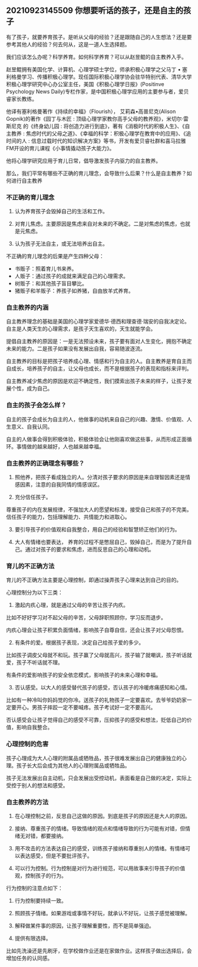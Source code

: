 ## 20210923145509 你想要听话的孩子，还是自主的孩子

有了孩子，就要养育孩子。是听从父母的经验？还是跟随自己的人生想法？还是要参考其他人的经验？何去何从，这是一道人生选择题。

我们应该怎么办呢？科学养育。如何科学养育？可以从赵昱鲲的自主教养入手。

赵昱鲲拥有美国化学、计算机、心理学硕士学位，师承积极心理学之父马丁 • 塞利格曼学习、传播积极心理学。现任国际积极心理学协会驻华特别代表、清华大学积极心理学研究中心办公室主任，美国《积极心理学日报》(Positinve Psychology News Daily)专栏作家，是中国积极心理学应用的主要参与者，爱贝睿家长教练。

他译有塞利格曼著作《持续的幸福》（Flourish）， 艾莉森•高普尼克(Alison Gopnik)的著作《园丁与木匠 : 顶级心理学家教你高手父母的教养观》，米切尔·雷斯尼克 的《终身幼儿园 : 将创造力进行到底》，著有《消极时代的积极人生》、《自主教养 : 焦虑时代的父母之道》、《幸福的科学：积极心理学在教育中的应用》、《追时间的人 : 信息过载时代的知识解决方案》等书，开发有爱贝睿社群和喜马拉雅FM开设的育儿课程《小事情撬动孩子大能力》。

他将心理学研究应用于育儿日常，倡导激发孩子内驱力的自主教养。

那么，我们平常有哪些不正确的育儿理念，会导致什么后果？什么是自主教养？如何进行自主教养

### 不正确的育儿理念

1. 认为养育孩子会毁掉自己的生活和工作。

2. 对育儿焦虑。主要原因是焦虑来自对未来的不确定。二是对焦虑的焦虑，也就是元焦虑。

3. 认为孩子无法自主，或无法培养出自主。

不正确的育儿理念的后果是产生四种父母：

- 书贩子：照着育儿书来养。
- 人贩子：通过孩子的成就来满足自己的心理需求。
- 树贩子：和其他孩子盲目攀比。
- 猪贩子和羊贩子：养孩子如养猪，自由放羊式养育。

### 自主教养的内涵

  自主教养理念的基础是美国的心理学家爱德华·德西和理查德·瑞安的自我决定论。自主是人类天生的心理需求，是孩子天生喜欢的，天生就能学会。

  提倡自主教养的原因是：一是无法预设未来，孩子要有面对人生变化，拥抱不确定未来的能力。二是孩子如果没有发展出自我，容易随波逐流。

  自主教养的目标是把孩子培养成心理、情感和行为自主的人。自主教养是育自主而自成长，培养孩子的自主，让父母也成长，而不是根据孩子的表现和指标来评判。

  自主教养减少焦虑的原因是欢迎不确定性，我们摸索出孩子未来的样子，让孩子发展个性，成为自己。

### 自主的孩子会怎么样？

自主的孩子会成长为自主的人，他做事的动机来自自己的兴趣、激情、价值观、人生意义、自我认同。

自主的人做事会得到积极体验，积极体验会让他刚喜欢做这些事，从而形成正面循环。事情做的越来越好，人也越来越幸福。

### 自主教养的正确理念有哪些？

1. 照他养，把孩子看成独立的人。分清对孩子要求的原因是来自理智因素还是情感因素，注意的自我同情的情感误区。

2. 充分信任孩子。

尊重孩子的内在发展规律，不强加大人的愿望和标准，接受自己和孩子的不完美。信任孩子的能力，包括理解能力、共情能力和进取心。

3. 要引导孩子的价值观和自我整合，用自己的经验和智慧矫正他们的行为。

4. 大人有情绪也要表达， 养育的过程不是憋屈自己，毁掉自己，而是为了提升自己。通过对孩子的要求和焦虑，进而反思自己的心理和动机。

### 育儿的不正确方法

育儿的不正确方法主要是心理控制，即通过操弄孩子心理来达到自己的目的。

心理控制分为以下三类：

1. 激起内疚心理，就是通过父母的辛苦让孩子内疚。

比如不好好学习对不起父母的辛苦，父母辞职照顾你，学习反而退步。

内疚心理会让孩子积累负面情绪，影响孩子自尊自信，还会让孩子对父母怨恨。

2. 有条件的爱。根据孩子表现，决定自己给孩子爱的多少。

比如孩子调皮父母就不和玩。孩子赢了父母就高兴，孩子输了就嘲讽，孩子听话就爱，孩子不听话就不理。

有条件的爱影响孩子的安全依恋模式，影响孩子的未来心理和幸福。

3. 否认感受。以大人的感受替代孩子的感受，否认孩子的冷暖疼痛感知和心情。

比如有一种冷叫你妈妈觉的你冷。送孩子的礼物孩子一定要喜欢。去爷爷奶奶家一定要开心。男孩子摔跤一定不要喊疼。孩子考试好一定不要高兴。

否认感受会让孩子觉得自己的感受不可靠，压抑孩子的感受和想法，贬低自己的价值，影响自我整合。

### 心理控制的危害

孩子心理成为大人心理的附属品或牺牲品，孩子很难发展出自己的健康独立的心理。孩子长大后会成为其他人的心理附属品或牺牲品。

  孩子无法发展出自主动机，只会发展出受控动机，表面看是自己做的决定，实际上受控于别人的想法和感受。

### 自主教养的方法

1. 在心理控制之前，反思自己这做的原因。到底是孩子的原因还是大人的原因。

2. 接纳、尊重孩子的情绪。导致情绪的观点和情绪导致的行为可能有对错，但情绪无对错，都要接纳。

3. 用不攻击的方法表达自己的感受，训练孩子接纳和尊重别人的情绪。有情绪可以表达感受，但是不要批评孩子。

4. 可以行为控制。行为控制是对行为进行规范，可以用故事来引导孩子的价值观，控制孩子的行为。

  行为控制的注意点如下：

1. 行为控制要持续一致。

2. 照顾孩子情绪。如果游戏或事情不好玩，就承认不好玩，让孩子感觉被理解。

3. 解释做某件事的原因，让孩子理解重要性，而不是简单强迫。

4. 提供有限选择。

​      比如先洗澡还是先刷牙，在学校做作业还是在家做作业。这样孩子做出选择后，会增加任务的认同感。
